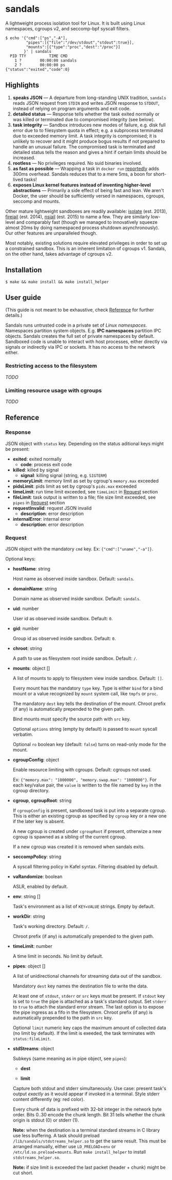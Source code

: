 # sandals
A lightweight process isolation tool for Linux.
It is built using Linux namespaces, cgroups v2, and seccomp-bpf syscall filters.

```
$ echo '{"cmd":["ps","-A"],
         "pipes":[{"file":"/dev/stdout","stdout":true}],
         "mounts":[{"type":"proc","dest":"/proc"}]
        }' | sandals
  PID TTY          TIME CMD
    1 ?        00:00:00 sandals
    2 ?        00:00:00 ps
{"status":"exited","code":0}
```

## Highlights

 1. **speaks JSON** — A departure from long-standing UNIX tradition, `sandals` reads JSON request
 from `STDIN` and writes JSON response to `STDOUT`, instead of relying on program arguments and
 exit code.
 1. **detailed status** — Response tells whether the task exited normally or was killed
 or terminated due to compromised integrity (see below).
 1. **task integrity** — Sandbox introduces new modes of failure, e.g. disk full error due to
 to filesystem quota in effect; e.g. a subprocess terminated due to exceeded memory limit.
 A task integrity is compromised; it is unlikely to recover and it might produce bogus
 results if not prepared to handle an unusual failure. The compromised task is terminated
 and detailed status tells the reason and gives a hint if certain limits should be increased.
 1. **rootless** — No privileges required. No suid binaries involved.
 1. **as fast as possible** — Wrapping a task in `docker run`
 [reportedly](https://medium.com/travis-on-docker/the-overhead-of-docker-run-f2f06d47c9f3)
adds 300ms overhead. Sandals reduces that to a mere 5ms, a boon for short-lived tasks!
 1. **exposes Linux kernel features instead of inventing higher-level abstractions** —
 Primarily a side effect of being fast and lean. We aren't Docker,
 the user should be sufficiently versed in namespaces, cgroups, seccomp and mounts.
 
Other mature lightweight sandboxes are readily available:
[isolate](https://github.com/ioi/isolate) (est. 2013),
[firejail](https://firejail.wordpress.com) (est. 2014),
[nsjail](https://github.com/google/nsjail) (est. 2015)
to name a few. They are similarly low-level and comparably fast (though we managed to 
innovatively squeeze almost 20ms by doing namespaced process shutdown asynchronously).
Our other features are unparalleled though.

Most notably, existing solutions require elevated privileges
in order to set up a constrained sandbox. This is an inherent limitation
of cgroups v1. Sandals, on the other hand, takes advantage of cgroups v2.

## Installation

```
$ make && make install && make install_helper
```

## User guide

(This guide is not meant to be exhaustive, check [Reference](#Reference) for further details.)

Sandals runs untrusted code in a private set of *Linux namespaces*.
Namespaces partition system objects. E.g. **IPC namespaces** partition IPC objects.
Sandals creates the full set of private namespaces by default. Sandboxed
code is unable to interact with host processes, either directly via signals or indirectly
via IPC or sockets. It has no access to the network either.

### Restricting access to the filesystem

*TODO*

### Limiting resource usage with cgroups

*TODO*

## Reference

### Response

JSON object with `status` key. Depending on the status aditional keys might be present:

 * **exited**: exited normally
   * **code**: process exit code
 * **killed**: killed by signal
   * **signal**: killing signal (string, e.g. `SIGTERM`)
 * **memoryLimit**: memory limit as set by cgroup's `memory.max` exceeded
 * **pidsLimit**: pids limit as set by cgroup's `pids.max` exceeded
 * **timeLimit**: run time limit exceeded, see `timeLimit` in [Request](#Request) section
 * **fileLimit**: task output is written to a file; file size limit exceeded, see `pipes` in [Request](#Request) section
 * **requestInvalid**: request JSON invalid
    * **description**: error description
 * **internalError**: internal error
    * **description**: error description

### Request

JSON object with the mandatory `cmd` key.
Ex: `{"cmd":["uname","-a"]}`.

Optional keys:

 * **hostName**: string
   
   Host name as observed inside sandbox. Default: `sandals`.
 
 * **domainName**: string
 
   Domain name as observed inside sandbox. Default: `sandals`.

 * **uid**: number
 
   User id as observed inside sandbox. Default: `0`.
 
 * **gid**: number

   Group id as observed inside sandbox. Default: `0`.

 * **chroot**: string
 
   A path to use as filesystem root inside sandbox. Default: `/`.
 
 * **mounts**: object []
 
   A list of mounts to apply to filesystem view inside sandbox. Default: `[]`.
   
   Every mount has the mandatory `type` key. Type is either `bind`
   for a bind mount or a value recognized by `mount` system call,
   like `tmpfs` or `proc`.
   
   The mandatory `dest` key tells the destination of the mount.
   Chroot prefix (if any) is automatically prepended to the given path.
  
   Bind mounts must specify the source path with `src` key.
   
   Optional `options` string (empty by default) is passed to `mount` syscall verbatim.
   
   Optional `ro` boolean key (default: `false`) turns on read-only mode for the mount.
  
 * **cgroupConfig**: object
 
   Enable resource limiting with cgroups. Default: cgroups not used. 
 
   Ex: `{"memory.max": "1000000", "memory.swap.max": "1000000"}`.
   For each key/value pair, the `value` is written to the file named by `key` in the cgroup directory.
   
 * **cgroup**, **cgroupRoot**: string
 
   If `cgroupConfig` is present, sandboxed task is put into a separate cgroup.
   This is either an existing cgroup as specified by `cgroup` key or
   a new one if the later key is absent.
   
   A new cgroup is created under `cgroupRoot` if present, otherwize a new
   cgroup is spawned as a sibling of the current cgroup.
   
   If a new cgroup was created it is removed when sandals exits.
 
 * **seccompPolicy**: string
 
   A syscall filtering policy in Kafel syntax. Filtering disabled by default.
 
 * **vaRandomize**: boolean
  
   ASLR, enabled by default.
 
 * **env**: string []
 
   Task's environment as a list of `KEY=VALUE` strings. Empty by default.
 
 * **workDir**: string
 
   Task's working directory. Default: `/`.
   
   Chroot prefix (if any) is automatically prepended to the given path.
 
 * **timeLimit**: number
 
   A time limit in seconds. No limit by default.
 
 * **pipes**: object []
 
   A list of unidirectional channels for streaming data out of the sandbox.
   
   Mandatory `dest` key  names the destination file to write the data.
   
   At least one of `stdout`, `stderr` or `src` keys must be present.
   If `stdout` key is set to `true` the pipe is attached as a task's standard output.
   Set `stderr` to `true` to attach the standard error stream.
   The last option is to expose the pipe ingress as a fifo in the filesystem.
   Chroot prefix (if any) is automatically prepended to the path in `src` key.
   
   Optional `limit` numeric key caps the maximum amount of collected data (no limit by default).
   If the limit is exeeded, the task terminates with `status:fileLimit`.
 
 * **stdStreams**: object
 
   Subkeys (same meaning as in pipe object, see `pipes`):
   
   * **dest**
   
   * **limit**
 
   Capture both stdout and stderr simultaneously.
   Use case: present task's output *exactly* as it would appear if invoked in a terminal.
   Style stderr content differently (eg: red color).
   
   Every chunk of data is prefixed with 32-bit integer in the network byte order.
   Bits 0..30 encode the chunk length. Bit 31 tells whether the chunk origin is stdout (0) or stderr (1).
   
   **Note:** when the destination is a terminal standard streams in C library use less buffering.
   A task should preload `/lib/sandals/stdstreams_helper.so` to get the same result. This must be
   arranged manually, either use `LD_PRELOAD`+`env` or `/etc/ld.so.preload`+`mounts`.
   Run `make install_helper` to install `stdstreams_helper.so`.

   **Note:** if size limit is exceeded the last packet (header + chunk) might be cut short.
